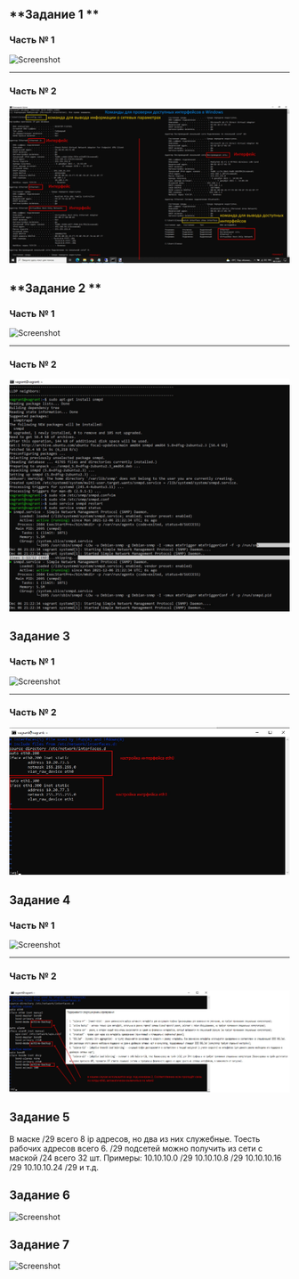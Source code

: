 ## **Задание 1 **


### **Часть № 1**
![Screenshot](1_1_.jpg)
***
### **Часть № 2**
![Screenshot](1_2.jpg)

## **Задание 2 **
### **Часть № 1**
![Screenshot](2_1_.jpg)
***
### **Часть № 2**
![Screenshot](2_2.jpg)

## **Задание 3**

### **Часть № 1**
![Screenshot](3_1_.jpg)
***
### **Часть № 2**
![Screenshot](3_2.jpg)

## **Задание 4**

### **Часть № 1**
![Screenshot](4_1_.jpg)
***
### **Часть № 2**
![Screenshot](4_2.jpg)

## **Задание 5**

В маске /29 всего 8 ip адресов, но два из них служебные. Тоесть рабочих адресов всего 6.
/29 подсетей можно получить из сети с маской /24 всего 32 шт. Примеры:
10.10.10.0 /29
10.10.10.8 /29
10.10.10.16 /29
10.10.10.24 /29
и т.д.

## **Задание 6**

![Screenshot](6.jpg)

## **Задание 7**

![Screenshot](7.jpg)
